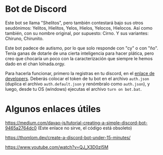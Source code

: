 Bot de Discord
==============

Este bot se llama "Shelitos", pero también contestará bajo sus otros seudónimos: Yelitos, Hielitos, Yelos, Hielos, Yelocos, Hielocos. Así como también, con su nombre original, por supuesto: Cirno. Y sus variantes: Chiruno, Chirunito.

Este bot padece de autismo, por lo que solo responde con "cy" o con "ño". Tenía ganas de dotarle de una cierta inteligencia para hacer plática, pero creo que chocaría un poco con la caracterización que siempre le hemos dado en el chan lolnada.orgy.

Para hacerla funcionar, primero la registras en tu discord, en el [enlace de developers](https://discordapp.com/developers/applications/). Deberás colocar el token de tu bot en el archivo `auth.json` (duplica el archivo `auth.default.json` y renómbralo como `auth.json`), y luego, desde tu OS (windows) ejecutas el archivo `turn on bot.bat`.

Algunos enlaces útiles
======================
https://medium.com/davao-js/tutorial-creating-a-simple-discord-bot-9465a2764dc0 (Este enlace no sirve, el código está obsoleto)

https://thomlom.dev/create-a-discord-bot-under-15-minutes/

https://www.youtube.com/watch?v=QJ_X3D0zI5M